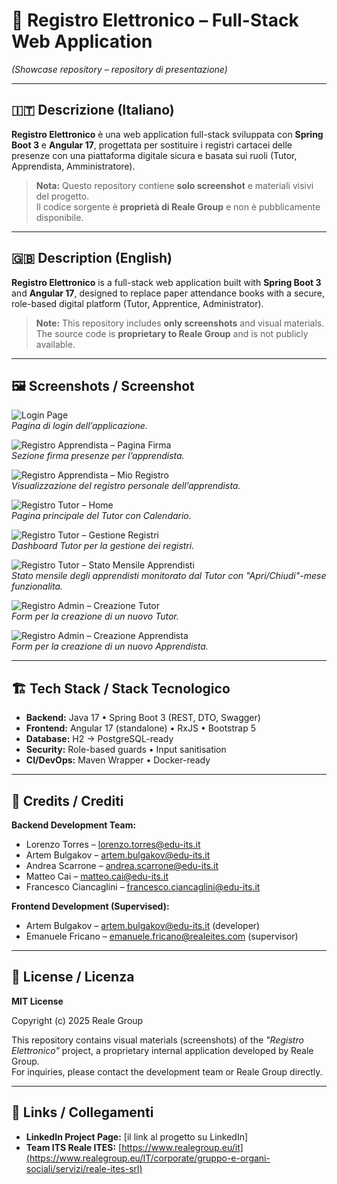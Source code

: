# 🚀 Registro Elettronico – Full-Stack Web Application  
*(Showcase repository – repository di presentazione)*

---

## 🇮🇹 Descrizione (Italiano)  
**Registro Elettronico** è una web application full-stack sviluppata con **Spring Boot 3** e **Angular 17**, progettata per sostituire i registri cartacei delle presenze con una piattaforma digitale sicura e basata sui ruoli (Tutor, Apprendista, Amministratore).  

> **Nota:** Questo repository contiene **solo screenshot** e materiali visivi del progetto.  
> Il codice sorgente è **proprietà di Reale Group** e non è pubblicamente disponibile.

---

## 🇬🇧 Description (English)  
**Registro Elettronico** is a full-stack web application built with **Spring Boot 3** and **Angular 17**, designed to replace paper attendance books with a secure, role-based digital platform (Tutor, Apprentice, Administrator).  

> **Note:** This repository includes **only screenshots** and visual materials.  
> The source code is **proprietary to Reale Group** and is not publicly available.

---

## 🖼️ Screenshots / Screenshot

![Login Page](./screenshots/registro-login-page.png)  
*Pagina di login dell’applicazione.*

![Registro Apprendista – Pagina Firma](./screenshots/registro-apprendista-firma-page.png)  
*Sezione firma presenze per l’apprendista.*

![Registro Apprendista – Mio Registro](./screenshots/registro-apprendista-my-registro-page.png)  
*Visualizzazione del registro personale dell’apprendista.*

![Registro Tutor – Home](./screenshots/registro-tutor-home-page.png)  
*Pagina principale del Tutor con Calendario.*

![Registro Tutor – Gestione Registri](./screenshots/registro-tutor-gestione-registri-page.png)  
*Dashboard Tutor per la gestione dei registri.*

![Registro Tutor – Stato Mensile Apprendisti](./screenshots/registro-tutor-stato-mensile-apprendisti-page.png)  
*Stato mensile degli apprendisti monitorato dal Tutor con "Apri/Chiudi"-mese funzionalita.*

![Registro Admin – Creazione Tutor](./screenshots/registro-admin-create-tutor.png)  
*Form per la creazione di un nuovo Tutor.*

![Registro Admin – Creazione Apprendista](./screenshots/registro-admin-create-upprendista.png)  
*Form per la creazione di un nuovo Apprendista.*


---

## 🏗️ Tech Stack / Stack Tecnologico  
- **Backend:** Java 17 • Spring Boot 3 (REST, DTO, Swagger)  
- **Frontend:** Angular 17 (standalone) • RxJS • Bootstrap 5  
- **Database:** H2 → PostgreSQL-ready  
- **Security:** Role-based guards • Input sanitisation  
- **CI/DevOps:** Maven Wrapper • Docker-ready

---

## 👥 Credits / Crediti  
**Backend Development Team:**  
- Lorenzo Torres – <lorenzo.torres@edu-its.it>  
- Artem Bulgakov – <artem.bulgakov@edu-its.it>  
- Andrea Scarrone – <andrea.scarrone@edu-its.it>  
- Matteo Cai – <matteo.cai@edu-its.it>  
- Francesco Ciancaglini – <francesco.ciancaglini@edu-its.it>  

**Frontend Development (Supervised):**  
- Artem Bulgakov – <artem.bulgakov@edu-its.it> (developer)  
- Emanuele Fricano – <emanuele.fricano@realeites.com> (supervisor)

---

## 📜 License / Licenza  
**MIT License**  

Copyright (c) 2025 Reale Group  

This repository contains visual materials (screenshots) of the *"Registro Elettronico"* project, a proprietary internal application developed by Reale Group.  
For inquiries, please contact the development team or Reale Group directly.  

---

## 🔗 Links / Collegamenti  
- **LinkedIn Project Page:** [il link al progetto su LinkedIn]  
- **Team ITS Reale ITES:** [https://www.realegroup.eu/it](https://www.realegroup.eu/IT/corporate/gruppo-e-organi-sociali/servizi/reale-ites-srl)

